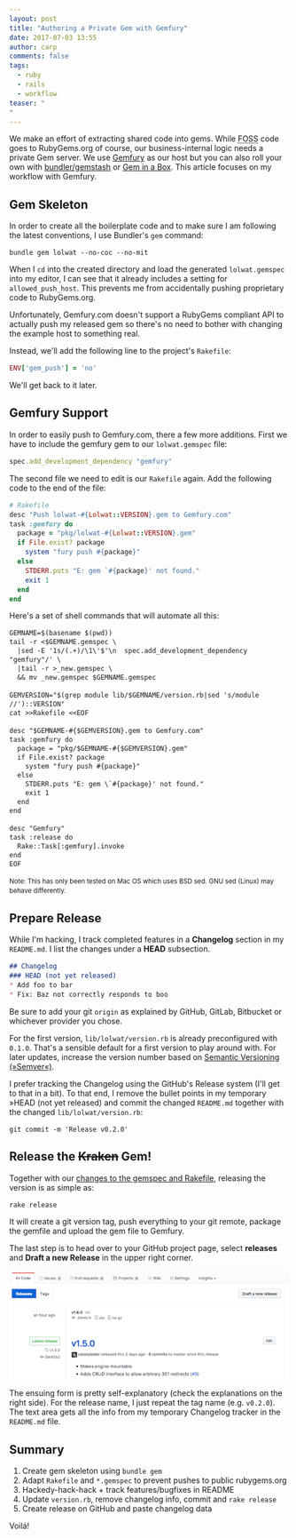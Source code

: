 ```yaml
---
layout: post
title: "Authoring a Private Gem with Gemfury"
date: 2017-07-03 13:55
author: carp
comments: false
tags:
  - ruby
  - rails
  - workflow
teaser: "
"
---
```


We make an effort of extracting shared code into gems. While
<abbr title="Free and Open Source">FOSS</abbr> code
goes to RubyGems.org of course, our business-internal logic needs a
private Gem server. We use [Gemfury](https://gemfury.com/) as our host
but you can also roll your own with [bundler/gemstash](https://github.com/bundler/gemstash)
or [Gem in a Box](https://github.com/geminabox/geminabox).
This article focuses on my workflow with Gemfury.

## Gem Skeleton

In order to create all the boilerplate code and to make sure I am following the latest
conventions, I use Bundler's `gem` command:

```
bundle gem lolwat --no-coc --no-mit
```

When I `cd` into the created directory and load the generated `lolwat.gemspec`
into my editor, I can see that it already includes a setting for `allowed_push_host`.
This prevents me from accidentally pushing proprietary code to RubyGems.org.

Unfortunately, Gemfury.com doesn't support a RubyGems compliant API to actually
push my released gem so there's no need to bother with changing the example host
to something real.

Instead, we'll add the following line to the project's `Rakefile`:

```ruby
ENV['gem_push'] = 'no'
```

We'll get back to it later.

## Gemfury Support
In order to easily push to Gemfury.com, there a few more additions.
First we have to include the gemfury gem to our `lolwat.gemspec` file:

```ruby 
spec.add_development_dependency "gemfury"
```

The second file we need to edit is our `Rakefile` again. Add the following code
to the end of the file:

```ruby
# Rakefile
desc "Push lolwat-#{Lolwat::VERSION}.gem to Gemfury.com"
task :gemfury do
  package = "pkg/lolwat-#{Lolwat::VERSION}.gem"
  if File.exist? package
    system "fury push #{package}"
  else
    STDERR.puts "E: gem `#{package}' not found."
    exit 1
  end
end
```

Here's a set of shell commands that will automate all this:

```shell
GEMNAME=$(basename $(pwd))
tail -r <$GEMNAME.gemspec \
  |sed -E '1s/(.+)/\1\'$'\n  spec.add_development_dependency "gemfury"/' \
  |tail -r >_new.gemspec \
  && mv _new.gemspec $GEMNAME.gemspec

GEMVERSION="$(grep module lib/$GEMNAME/version.rb|sed 's/module //')::VERSION"
cat >>Rakefile <<EOF

desc "$GEMNAME-#{$GEMVERSION}.gem to Gemfury.com"
task :gemfury do
  package = "pkg/$GEMNAME-#{$GEMVERSION}.gem"
  if File.exist? package
    system "fury push #{package}"
  else
    STDERR.puts "E: gem \`#{package}' not found."
    exit 1
  end
end

desc "Gemfury"
task :release do
  Rake::Task[:gemfury].invoke
end
EOF
```

<small>
Note: This has only been tested on Mac OS which
uses BSD sed. GNU sed (Linux) may behave differently.
</small>

## Prepare Release

While I'm hacking, I track completed features in a **Changelog** section
in my `README.md`. I list the changes under a **HEAD** subsection.

```markdown
## Changelog
### HEAD (not yet released)
* Add foo to bar
* Fix: Baz not correctly responds to boo
```

Be sure to add your git `origin` as explained by GitHub, GitLab, Bitbucket
or whichever provider you chose.

For the first version, `lib/lolwat/version.rb` is already preconfigured
with `0.1.0`. That's a sensible default for a first version to play
around with. For later updates, increase the version number based on
[Semantic Versioning (»Semver«)](http://semver.org/#summary).

I prefer tracking the Changelog using the GitHub's Release system
(I'll get to that in a bit). To that end, I remove the bullet points
in my temporary »HEAD (not yet released) and commit the changed `README.md`
together with the changed `lib/lolwat/version.rb`:

```shell
git commit -m 'Release v0.2.0'
```

## Release the ~~Kraken~~ Gem!

Together with our [changes to the gemspec and Rakefile](#gemfury-support),
releasing the version is as simple as:

```shell
rake release
```

It will create a git version tag, push everything to your git remote, 
package the gemfile and upload the gem file to Gemfury.

The last step is to head over to your GitHub project page, select **releases**
and **Draft a new Release** in the upper right corner.

![GitHub Releases Overview](/images/2017-07-03-github-release-overview.png)

The ensuing form is pretty self-explanatory (check the explanations on
the right side). For the release name, I just repeat the tag name (e.g. `v0.2.0`).
The text area gets all the info from my temporary Changelog tracker in
the `README.md` file.

## Summary

1. Create gem skeleton using `bundle gem`
2. Adapt `Rakefile` and `*.gemspec` to prevent pushes to public rubygems.org
3. Hackedy-hack-hack + track features/bugfixes in README
4. Update `version.rb`, remove changelog info, commit and `rake release`
5. Create release on GitHub and paste changelog data

Voilá!
